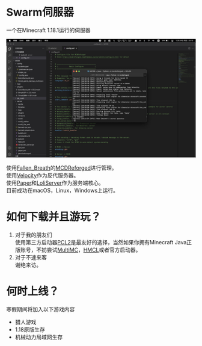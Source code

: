 # Swarm伺服器
一个在Minecraft 1.18.1运行的伺服器

![preview](https://github.com/Robotunl/SwarmSMP/blob/main/demo.JPG)

使用[Fallen_Breath](https://github.com/Fallen-Breath)的[MCDReforged](https://github.com/Fallen-Breath/MCDReforged)进行管理。  
使用[Velocity](https://velocitypowered.com)作为反代服务器。  
使用[Paper](https://papermc.io)和[LoliServer](https://github.com/Loli-Server/LoliServer1.16)作为服务端核心。  
目前成功在macOS，Linux，Windows上运行。

# 如何下载并且游玩？
1. 对于我的朋友们  
使用第三方启动器[PCL2](https://afdian.net/@LTCat)是最友好的选择，当然如果你拥有Minecraft Java正版账号，不妨尝试[MultiMC](https://multimc.org)，[HMCL](http://hmcl.huangyuhui.net)或者官方启动器。
2. 对于不速来客  
谢绝来访。
# 何时上线？
寒假期间将加入以下游戏内容
* 猎人游戏
* 1.18原版生存
* 机械动力局域网生存
